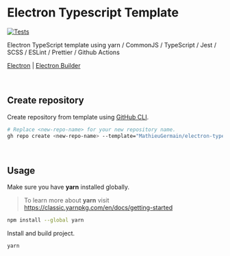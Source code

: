 # Electron Typescript Template

[![Tests](https://github.com/MathieuGermain/electron-typescript-template/actions/workflows/tests.yml/badge.svg)](https://github.com/MathieuGermain/electron-typescript-template/actions/workflows/tests.yml)

Electron TypeScript template using yarn / CommonJS / TypeScript / Jest / SCSS / ESLint / Prettier / Github Actions

[Electron](https://www.electronjs.org/docs/latest) | [Electron Builder](https://www.electron.build/)

<br>

## Create repository

Create repository from template using [GitHub CLI](https://cli.github.com/).
```bash
# Replace <new-repo-name> for your new repository name.
gh repo create <new-repo-name> --template="MathieuGermain/electron-typescript-template"
```

<br>

## Usage

Make sure you have **yarn** installed globally.
> To learn more about **yarn** visit https://classic.yarnpkg.com/en/docs/getting-started
```bash
npm install --global yarn
```

Install and build project.
```bash
yarn
```
